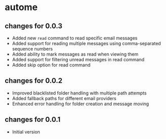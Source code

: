 # autome

## changes for 0.0.3
- Added new `read` command to read specific email messages
- Added support for reading multiple messages using comma-separated sequence numbers
- Added ability to mark messages as read when viewing them
- Added support for filtering unread messages in read command
- Added skip option for read command

## changes for 0.0.2
- Improved blacklisted folder handling with multiple path attempts
- Added fallback paths for different email providers
- Enhanced error handling for folder creation and message moving

## changes for 0.0.1
- Initial version